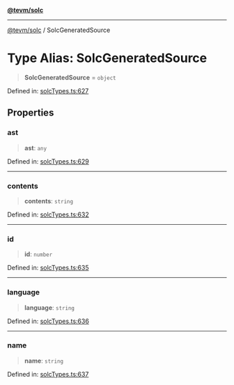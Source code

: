 [**@tevm/solc**](../README.md)

***

[@tevm/solc](../globals.md) / SolcGeneratedSource

# Type Alias: SolcGeneratedSource

> **SolcGeneratedSource** = `object`

Defined in: [solcTypes.ts:627](https://github.com/evmts/tevm-monorepo/blob/main/bundler-packages/solc/src/solcTypes.ts#L627)

## Properties

### ast

> **ast**: `any`

Defined in: [solcTypes.ts:629](https://github.com/evmts/tevm-monorepo/blob/main/bundler-packages/solc/src/solcTypes.ts#L629)

***

### contents

> **contents**: `string`

Defined in: [solcTypes.ts:632](https://github.com/evmts/tevm-monorepo/blob/main/bundler-packages/solc/src/solcTypes.ts#L632)

***

### id

> **id**: `number`

Defined in: [solcTypes.ts:635](https://github.com/evmts/tevm-monorepo/blob/main/bundler-packages/solc/src/solcTypes.ts#L635)

***

### language

> **language**: `string`

Defined in: [solcTypes.ts:636](https://github.com/evmts/tevm-monorepo/blob/main/bundler-packages/solc/src/solcTypes.ts#L636)

***

### name

> **name**: `string`

Defined in: [solcTypes.ts:637](https://github.com/evmts/tevm-monorepo/blob/main/bundler-packages/solc/src/solcTypes.ts#L637)
